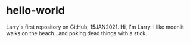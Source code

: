 # hello-world
Larry's first repository on GitHub, 15JAN2021.
Hi, I'm Larry.  I like moonlit walks on the beach...and poking dead things with a stick.
